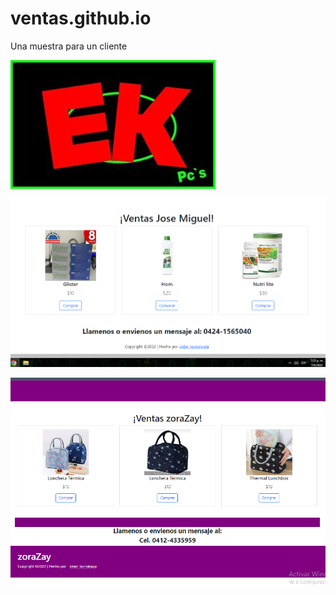 # ventas.github.io
Una muestra para un cliente

![Screenshot](./img/logoEk.jpg)

![Screenshot](carrito.png)

![Screenshot](./img/carPurple.png)
